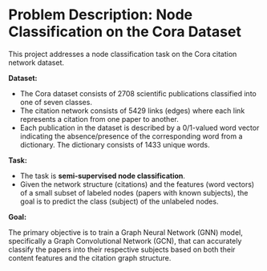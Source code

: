 # Problem Description: Node Classification on the Cora Dataset

This project addresses a node classification task on the Cora citation network dataset.

**Dataset:**

*   The Cora dataset consists of 2708 scientific publications classified into one of seven classes.
*   The citation network consists of 5429 links (edges) where each link represents a citation from one paper to another.
*   Each publication in the dataset is described by a 0/1-valued word vector indicating the absence/presence of the corresponding word from a dictionary. The dictionary consists of 1433 unique words.

**Task:**

*   The task is **semi-supervised node classification**.
*   Given the network structure (citations) and the features (word vectors) of a small subset of labeled nodes (papers with known subjects), the goal is to predict the class (subject) of the unlabeled nodes.

**Goal:**

The primary objective is to train a Graph Neural Network (GNN) model, specifically a Graph Convolutional Network (GCN), that can accurately classify the papers into their respective subjects based on both their content features and the citation graph structure. 